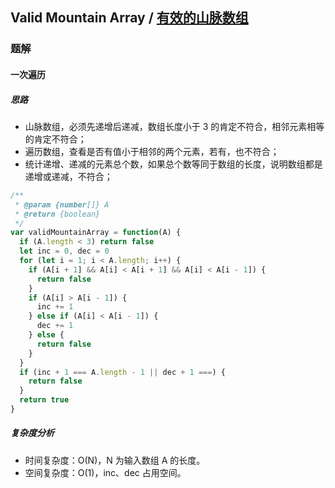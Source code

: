 ## Valid Mountain Array / [有效的山脉数组](https://leetcode-cn.com/problems/valid-mountain-array/)

### 题解
#### 一次遍历
##### 思路
+ 山脉数组，必须先递增后递减，数组长度小于 3 的肯定不符合，相邻元素相等的肯定不符合；
+ 遍历数组，查看是否有值小于相邻的两个元素，若有，也不符合；
+ 统计递增、递减的元素总个数，如果总个数等同于数组的长度，说明数组都是递增或递减，不符合；

```js
/**
 * @param {number[]} A
 * @return {boolean}
 */
var validMountainArray = function(A) {
  if (A.length < 3) return false
  let inc = 0, dec = 0
  for (let i = 1; i < A.length; i++) {
    if (A[i + 1] && A[i] < A[i + 1] && A[i] < A[i - 1]) {
      return false
    }
    if (A[i] > A[i - 1]) {
      inc += 1
    } else if (A[i] < A[i - 1]) {
      dec += 1
    } else {
      return false
    }
  }
  if (inc + 1 === A.length - 1 || dec + 1 ===) {
    return false
  }
  return true
}
```

##### 复杂度分析
+ 时间复杂度：O(N)，N 为输入数组 A 的长度。
+ 空间复杂度：O(1)，inc、dec 占用空间。